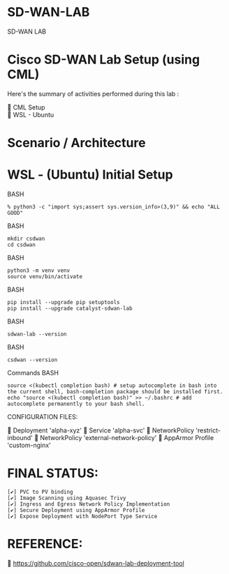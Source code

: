 # SD-WAN-LAB
SD-WAN LAB

# Cisco SD-WAN Lab Setup (using CML) 

Here's the summary of activities performed during this lab :

🔘 CML Setup   
🔘 WSL - Ubuntu 

# Scenario / Architecture



# WSL - (Ubuntu) Initial Setup 

BASH
```
% python3 -c "import sys;assert sys.version_info>(3,9)" && echo "ALL GOOD"
```

BASH
```
mkdir csdwan
cd csdwan
```

BASH
```
python3 -m venv venv
source venv/bin/activate
```

BASH
```
pip install --upgrade pip setuptools
pip install --upgrade catalyst-sdwan-lab
```

BASH
```
sdwan-lab --version
```


BASH
```
csdwan --version
```

Commands
BASH
```
source <(kubectl completion bash) # setup autocomplete in bash into the current shell, bash-completion package should be installed first.
echo "source <(kubectl completion bash)" >> ~/.bashrc # add autocomplete permanently to your bash shell.
```

CONFIGURATION FILES:

🔗 Deployment 'alpha-xyz'
🔗 Service 'alpha-svc'
🔗 NetworkPolicy 'restrict-inbound'
🔗 NetworkPolicy 'external-network-policy'
🔗 AppArmor Profile 'custom-nginx'


# FINAL STATUS:

    [✔️] PVC to PV binding
    [✔️] Image Scanning using Aquasec Trivy
    [✔️] Ingress and Egress Network Policy Implementation
    [✔️] Secure Deployment using AppArmor Profile
    [✔️] Expose Deployment with NodePort Type Service




# REFERENCE:

🔗 https://github.com/cisco-open/sdwan-lab-deployment-tool
